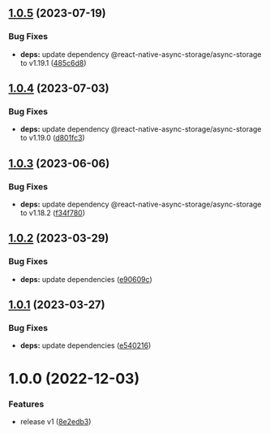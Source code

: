 ## [1.0.5](https://github.com/maxgfr/huge-async-storage/compare/v1.0.4...v1.0.5) (2023-07-19)


### Bug Fixes

* **deps:** update dependency @react-native-async-storage/async-storage to v1.19.1 ([485c6d8](https://github.com/maxgfr/huge-async-storage/commit/485c6d841e3386a47421004ae98e2818a8ae8d77))

## [1.0.4](https://github.com/maxgfr/huge-async-storage/compare/v1.0.3...v1.0.4) (2023-07-03)


### Bug Fixes

* **deps:** update dependency @react-native-async-storage/async-storage to v1.19.0 ([d801fc3](https://github.com/maxgfr/huge-async-storage/commit/d801fc317ab746850a418fc929a0f606cf3844fa))

## [1.0.3](https://github.com/maxgfr/huge-async-storage/compare/v1.0.2...v1.0.3) (2023-06-06)


### Bug Fixes

* **deps:** update dependency @react-native-async-storage/async-storage to v1.18.2 ([f34f780](https://github.com/maxgfr/huge-async-storage/commit/f34f780012a0bbd3885b00807dba9f307fa2cb1e))

## [1.0.2](https://github.com/maxgfr/huge-async-storage/compare/v1.0.1...v1.0.2) (2023-03-29)


### Bug Fixes

* **deps:** update dependencies ([e90609c](https://github.com/maxgfr/huge-async-storage/commit/e90609c43957e945eb52aaeca2ba09ee33dfc9d9))

## [1.0.1](https://github.com/maxgfr/huge-async-storage/compare/v1.0.0...v1.0.1) (2023-03-27)


### Bug Fixes

* **deps:** update dependencies ([e540216](https://github.com/maxgfr/huge-async-storage/commit/e54021618abaec372adbf4a94ed89f3c338f82d1))

# 1.0.0 (2022-12-03)


### Features

* release v1 ([8e2edb3](https://github.com/maxgfr/huge-async-storage/commit/8e2edb3bec249e678c2336baf0a1267844d60763))
